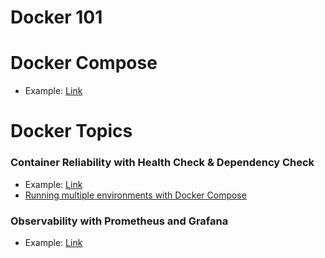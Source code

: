 # Docker 101

# Docker Compose

- Example: [Link](./code/docker_compose_example)

# Docker Topics

### Container Reliability with Health Check & Dependency Check

- Example: [Link](./code/health_dependency_check_example)
- [Running multiple environments with Docker Compose](./code/todo_list/)

### Observability with Prometheus and Grafana

- Example: [Link](./code/prometheus_grafana_example/)
